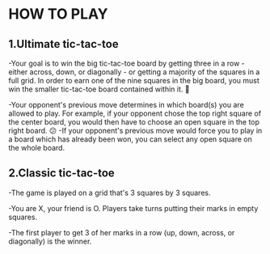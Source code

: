 # HOW TO PLAY

## 1.Ultimate tic-tac-toe

-Your goal is to win the big tic-tac-toe board by getting three in a row - either across, down, or diagonally - or getting a majority of the squares in a full grid. In order to earn one of the nine squares in the big board, you must win the smaller tic-tac-toe board contained within it. :facepunch:

-Your opponent's previous move determines in which board(s) you are allowed to play. For example, if your opponent chose the top right square of the center board, you would then have to choose an open square in the top right board.
:confused:
-If your opponent's previous move would force you to play in a board which has already been won, you can select any open square on the whole board.  

## 2.Classic tic-tac-toe

-The game is played on a grid that's 3 squares by 3 squares.

-You are X, your friend is O. Players take turns putting their marks in empty squares.

-The first player to get 3 of her marks in a row (up, down, across, or diagonally) is the winner.
